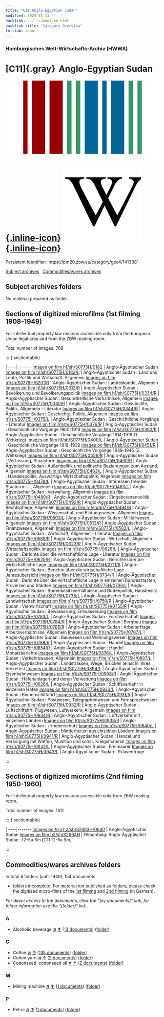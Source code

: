 ```yaml
---
title: "C11 Anglo-Egyptian Sudan"
modified: 2024-01-13
backlink: ../../about.en.html
backlink-title: "Category Overview"
fn-stub: about
---
```


### Hamburgisches Welt-Wirtschafts-Archiv (HWWA)

# [C11]{.gray}&#8201; Anglo-Egyptian Sudan &#160; [![Wikidata](/images/Wikidata-logo.svg "Wikidata"){.inline-icon}](http://www.wikidata.org/entity/Q541455) [![Wikipedia](/images/Wikipedia-W.svg "Wikipedia"){.inline-icon}](https://en.wikipedia.org/wiki/Anglo-Egyptian_Sudan)

<div class="hint">Persistent Identifier: `https://pm20.zbw.eu/category/geo/i/141338`</div>





[Subject archives](#subject-archives-folders) &#160; [Commodities/wares archives](#commoditieswares-archives-folders)




## Subject archives folders








No material prepared as folder.



<a id="filmsections" />

## Sections of digitized microfilms (1st filming 1908-1949)

<p>For intellectual property law reasons accessible only from the European Union legal area and from the ZBW reading room.</p>



<p>Total number of images: 768</p>




::: {.sectiontable}

 | 
----|-------
<a class="btn" href="https://pm20.zbw.eu/film/h1/sh/S0775H/0182" rel="nofollow">Images on film h1/sh/S0775H/0182</a> | Anglo-Ägyptischer Sudan
<a class="btn" href="https://pm20.zbw.eu/film/h1/sh/S0775H/0182/L" rel="nofollow">Images on film h1/sh/S0775H/0182/L</a> | Anglo-Ägyptischer Sudan : Land und Leute, Politik und Wirtschaft, Allgemein
<a class="btn" href="https://pm20.zbw.eu/film/h1/sh/S0775H/0201/R" rel="nofollow">Images on film h1/sh/S0775H/0201/R</a> | Anglo-Ägyptischer Sudan : Landeskunde, Allgemein
<a class="btn" href="https://pm20.zbw.eu/film/h1/sh/S0775H/0313/R" rel="nofollow">Images on film h1/sh/S0775H/0313/R</a> | Anglo-Ägyptischer Sudan : Bevölkerung und Bevölkerungspolitik
<a class="btn" href="https://pm20.zbw.eu/film/h1/sh/S0775H/0334/R" rel="nofollow">Images on film h1/sh/S0775H/0334/R</a> | Anglo-Ägyptischer Sudan : Gesundheitliche Verhältnisse, Allgemein
<a class="btn" href="https://pm20.zbw.eu/film/h1/sh/S0775H/0340/R" rel="nofollow">Images on film h1/sh/S0775H/0340/R</a> | Anglo-Ägyptischer Sudan : Geschichte, Politik, Allgemein - Literatur
<a class="btn" href="https://pm20.zbw.eu/film/h1/sh/S0775H/0344/R" rel="nofollow">Images on film h1/sh/S0775H/0344/R</a> | Anglo-Ägyptischer Sudan : Geschichte, Politik, Allgemein
<a class="btn" href="https://pm20.zbw.eu/film/h1/sh/S0775H/0375/L" rel="nofollow">Images on film h1/sh/S0775H/0375/L</a> | Anglo-Ägyptischer Sudan : Geschichtliche Vorgänge - Literatur
<a class="btn" href="https://pm20.zbw.eu/film/h1/sh/S0775H/0376/R" rel="nofollow">Images on film h1/sh/S0775H/0376/R</a> | Anglo-Ägyptischer Sudan : Geschichtliche Vorgänge 1900-1914
<a class="btn" href="https://pm20.zbw.eu/film/h1/sh/S0775H/0382/R" rel="nofollow">Images on film h1/sh/S0775H/0382/R</a> | Anglo-Ägyptischer Sudan : Geschichtliche Vorgänge 1914-1918 (1. Weltkrieg)
<a class="btn" href="https://pm20.zbw.eu/film/h1/sh/S0775H/0400/L" rel="nofollow">Images on film h1/sh/S0775H/0400/L</a> | Anglo-Ägyptischer Sudan : Geschichtliche Vorgänge 1918-1939
<a class="btn" href="https://pm20.zbw.eu/film/h1/sh/S0775H/0451/R" rel="nofollow">Images on film h1/sh/S0775H/0451/R</a> | Anglo-Ägyptischer Sudan : Geschichtliche Vorgänge 1939-1945 (2. Weltkrieg)
<a class="btn" href="https://pm20.zbw.eu/film/h1/sh/S0775H/0459/R" rel="nofollow">Images on film h1/sh/S0775H/0459/R</a> | Anglo-Ägyptischer Sudan : Verfassung, Staatsform
<a class="btn" href="https://pm20.zbw.eu/film/h1/sh/S0775H/0460/R" rel="nofollow">Images on film h1/sh/S0775H/0460/R</a> | Anglo-Ägyptischer Sudan : Außenpolitik und politische Beziehungen zum Ausland, Allgemein
<a class="btn" href="https://pm20.zbw.eu/film/h1/sh/S0775H/0463/L" rel="nofollow">Images on film h1/sh/S0775H/0463/L</a> | Anglo-Ägyptischer Sudan : Handelspolitik, Auswärtige Wirtschaftspolitik, Allgemein
<a class="btn" href="https://pm20.zbw.eu/film/h1/sh/S0775H/0478/L" rel="nofollow">Images on film h1/sh/S0775H/0478/L</a> | Anglo-Ägyptischer Sudan : Interessen fremder Staaten in …, Allgemein
<a class="btn" href="https://pm20.zbw.eu/film/h1/sh/S0775H/0483/L" rel="nofollow">Images on film h1/sh/S0775H/0483/L</a> | Anglo-Ägyptischer Sudan : Verwaltung, Allgemein
<a class="btn" href="https://pm20.zbw.eu/film/h1/sh/S0775H/0489/R" rel="nofollow">Images on film h1/sh/S0775H/0489/R</a> | Anglo-Ägyptischer Sudan : Eingeborenenpolitik
<a class="btn" href="https://pm20.zbw.eu/film/h1/sh/S0775H/0492/R" rel="nofollow">Images on film h1/sh/S0775H/0492/R</a> | Anglo-Ägyptischer Sudan : Rechtspflege, Allgemein
<a class="btn" href="https://pm20.zbw.eu/film/h1/sh/S0775H/0494/R" rel="nofollow">Images on film h1/sh/S0775H/0494/R</a> | Anglo-Ägyptischer Sudan : Wissenschaft und Bildungswesen, Allgemein
<a class="btn" href="https://pm20.zbw.eu/film/h1/sh/S0775H/0503/L" rel="nofollow">Images on film h1/sh/S0775H/0503/L</a> | Anglo-Ägyptischer Sudan : Militärwesen, Allgemein
<a class="btn" href="https://pm20.zbw.eu/film/h1/sh/S0775H/0513/R" rel="nofollow">Images on film h1/sh/S0775H/0513/R</a> | Anglo-Ägyptischer Sudan : Finanzwesen, Allgemein
<a class="btn" href="https://pm20.zbw.eu/film/h1/sh/S0775H/0582/L" rel="nofollow">Images on film h1/sh/S0775H/0582/L</a> | Anglo-Ägyptischer Sudan : Wirtschaft, Allgemein - Literatur
<a class="btn" href="https://pm20.zbw.eu/film/h1/sh/S0775H/0585/R" rel="nofollow">Images on film h1/sh/S0775H/0585/R</a> | Anglo-Ägyptischer Sudan : Wirtschaft, Allgemein
<a class="btn" href="https://pm20.zbw.eu/film/h1/sh/S0775H/0623/R" rel="nofollow">Images on film h1/sh/S0775H/0623/R</a> | Anglo-Ägyptischer Sudan : Wirtschaftspolitik
<a class="btn" href="https://pm20.zbw.eu/film/h1/sh/S0775H/0628/L" rel="nofollow">Images on film h1/sh/S0775H/0628/L</a> | Anglo-Ägyptischer Sudan : Berichte über die wirtschaftliche Lage - Literatur
<a class="btn" href="https://pm20.zbw.eu/film/h1/sh/S0775H/0629/R" rel="nofollow">Images on film h1/sh/S0775H/0629/R</a> | Anglo-Ägyptischer Sudan : Berichte über die wirtschaftliche Lage
<a class="btn" href="https://pm20.zbw.eu/film/h1/sh/S0775H/0711/R" rel="nofollow">Images on film h1/sh/S0775H/0711/R</a> | Anglo-Ägyptischer Sudan : Berichte über die wirtschaftliche Lage - Jahresübersicht
<a class="btn" href="https://pm20.zbw.eu/film/h1/sh/S0775H/0734/R" rel="nofollow">Images on film h1/sh/S0775H/0734/R</a> | Anglo-Ägyptischer Sudan : Berichte über die wirtschaftliche Lage in einzelnen Bundesstaaten, Provinzen und Städten
<a class="btn" href="https://pm20.zbw.eu/film/h1/sh/S0775H/0736/L" rel="nofollow">Images on film h1/sh/S0775H/0736/L</a> | Anglo-Ägyptischer Sudan : Bodenbesitzverhältnisse und Bodenpolitik, Hausbesitz
<a class="btn" href="https://pm20.zbw.eu/film/h1/sh/S0775H/0738/L" rel="nofollow">Images on film h1/sh/S0775H/0738/L</a> | Anglo-Ägyptischer Sudan : Landwirtschaft
<a class="btn" href="https://pm20.zbw.eu/film/h1/sh/S0775H/0750/R" rel="nofollow">Images on film h1/sh/S0775H/0750/R</a> | Anglo-Ägyptischer Sudan : Viehwirtschaft
<a class="btn" href="https://pm20.zbw.eu/film/h1/sh/S0775H/0755/R" rel="nofollow">Images on film h1/sh/S0775H/0755/R</a> | Anglo-Ägyptischer Sudan : Bewässerung, Entwässerung
<a class="btn" href="https://pm20.zbw.eu/film/h1/sh/S0775H/0783/L" rel="nofollow">Images on film h1/sh/S0775H/0783/L</a> | Anglo-Ägyptischer Sudan : Forstwirtschaft
<a class="btn" href="https://pm20.zbw.eu/film/h1/sh/S0775H/0784/R" rel="nofollow">Images on film h1/sh/S0775H/0784/R</a> | Anglo-Ägyptischer Sudan : Bergbau
<a class="btn" href="https://pm20.zbw.eu/film/h1/sh/S0775H/0785/R" rel="nofollow">Images on film h1/sh/S0775H/0785/R</a> | Anglo-Ägyptischer Sudan : Arbeiterfrage, Arbeitsverhältnisse, Allgemein
<a class="btn" href="https://pm20.zbw.eu/film/h1/sh/S0775H/0787/L" rel="nofollow">Images on film h1/sh/S0775H/0787/L</a> | Anglo-Ägyptischer Sudan :  Bauwesen und Wohnungswesen
<a class="btn" href="https://pm20.zbw.eu/film/h1/sh/S0775H/0788/R" rel="nofollow">Images on film h1/sh/S0775H/0788/R</a> | Anglo-Ägyptischer Sudan :  Handel
<a class="btn" href="https://pm20.zbw.eu/film/h1/sh/S0775H/0854/R" rel="nofollow">Images on film h1/sh/S0775H/0854/R</a> | Anglo-Ägyptischer Sudan :  Handel - Monatsberichte
<a class="btn" href="https://pm20.zbw.eu/film/h1/sh/S0775H/0876/L" rel="nofollow">Images on film h1/sh/S0775H/0876/L</a> | Anglo-Ägyptischer Sudan :  Verkehrswesen, Allgemein
<a class="btn" href="https://pm20.zbw.eu/film/h1/sh/S0775H/0887/L" rel="nofollow">Images on film h1/sh/S0775H/0887/L</a> | Anglo-Ägyptischer Sudan :  Landstrassen, Wege, Brücken (einschl. ihres Verkehrs)
<a class="btn" href="https://pm20.zbw.eu/film/h1/sh/S0775H/0894/L" rel="nofollow">Images on film h1/sh/S0775H/0894/L</a> | Anglo-Ägyptischer Sudan :  Eisenbahnwesen
<a class="btn" href="https://pm20.zbw.eu/film/h1/sh/S0775H/0908/R" rel="nofollow">Images on film h1/sh/S0775H/0908/R</a> | Anglo-Ägyptischer Sudan :  Hafenanlagen und deren Verwaltung
<a class="btn" href="https://pm20.zbw.eu/film/h1/sh/S0775H/0926/L" rel="nofollow">Images on film h1/sh/S0775H/0926/L</a> | Anglo-Ägyptischer Sudan : Schiffsverkehr in einzelnen Häfen
<a class="btn" href="https://pm20.zbw.eu/film/h1/sh/S0775H/0930/L" rel="nofollow">Images on film h1/sh/S0775H/0930/L</a> | Anglo-Ägyptischer Sudan : Binnenschiffahrt
<a class="btn" href="https://pm20.zbw.eu/film/h1/sh/S0775H/0931/R" rel="nofollow">Images on film h1/sh/S0775H/0931/R</a> | Anglo-Ägyptischer Sudan : Postwesen, Telegraphenwesen und Fernsprechwesen
<a class="btn" href="https://pm20.zbw.eu/film/h1/sh/S0775H/0932/R" rel="nofollow">Images on film h1/sh/S0775H/0932/R</a> | Anglo-Ägyptischer Sudan : Luftschiffahrt, Flugwesen, Luftverkehr, Allgemein
<a class="btn" href="https://pm20.zbw.eu/film/h1/sh/S0775H/0934/R" rel="nofollow">Images on film h1/sh/S0775H/0934/R</a> | Anglo-Ägyptischer Sudan : Luftverkehr mit einzelnen Ländern
<a class="btn" href="https://pm20.zbw.eu/film/h1/sh/S0775H/0938/R" rel="nofollow">Images on film h1/sh/S0775H/0938/R</a> | Anglo-Ägyptischer Sudan : Urheberschutz
<a class="btn" href="https://pm20.zbw.eu/film/h1/sh/S0775H/0940/L" rel="nofollow">Images on film h1/sh/S0775H/0940/L</a> | Anglo-Ägyptischer Sudan : Minderheiten aus einzelnen Ländern
<a class="btn" href="https://pm20.zbw.eu/film/h1/sh/S0775H/0941/R" rel="nofollow">Images on film h1/sh/S0775H/0941/R</a> | Anglo-Ägyptischer Sudan : Handel und Versorgung mit Waffen, Munition und sonst. Kriegsmaterial
<a class="btn" href="https://pm20.zbw.eu/film/h1/sh/S0775H/0942/L" rel="nofollow">Images on film h1/sh/S0775H/0942/L</a> | Anglo-Ägyptischer Sudan : Freimaurer
<a class="btn" href="https://pm20.zbw.eu/film/h1/sh/S0775H/0943/L" rel="nofollow">Images on film h1/sh/S0775H/0943/L</a> | Anglo-Ägyptischer Sudan : Sklavenfrage


:::




## Sections of digitized microfilms (2nd filming 1950-1960)

<p>For intellectual property law reasons accessible only from ZBW reading room.</p>



<p>Total number of images: 1411</p>




::: {.sectiontable}

 | 
----|-------
<a class="btn" href="https://pm20.zbw.eu/film/h2/sh/S2693H/0640" rel="nofollow">Images on film h2/sh/S2693H/0640</a> | Anglo-Ägyptischer Sudan
<a class="btn" href="https://pm20.zbw.eu/film/h2/sh/S2694H" rel="nofollow">Images on film h2/sh/S2694H</a> | Filmanfang: Anglo-Ägyptischer Sudan : f2-5a Sm [C11 f2-5a Sm]


:::














## Commodities/wares archives folders











In total 6 folders (until 1949), 154 documents
- folders incomplete.  For material not published as folders, please check the
digitized micro-films of the [1st filming](/film/h1_wa.de.html) and [2nd
filming](/film/h2_wa.de.html) (in German).

_For direct access to the documents, click the "(xy documents)" link, for folder information use the "(folder)" link._



### A

- Alcoholic beverage [**&nearr;**](../../../ware/i/141966/about.en.html "Alcoholic beverage (xXX all over the world)") [**&uarr;**](../../../ware/about.en.html#PID20.02-Sp "Ware category system") (<a href="https://pm20.zbw.eu/iiifview/folder/wa/141966,141338" title="about: Alcoholic beverage : Anglo-Egyptian Sudan" target="_blank">13 documents</a>) ([folder](../../../../folder/wa/1419xx/141966/1413xx/141338/about.en.html))

### C

- Cotton [**&nearr;**](../../../ware/i/142089/about.en.html "Cotton (xXX all over the world)") [**&uarr;**](../../../ware/about.en.html#PLW04-Bw "Ware category system") (<a href="https://pm20.zbw.eu/iiifview/folder/wa/142089,141338" title="about: Cotton : Anglo-Egyptian Sudan" target="_blank">135 documents</a>) ([folder](../../../../folder/wa/1420xx/142089/1413xx/141338/about.en.html))
- Cotton yarn [**&nearr;**](../../../ware/i/196460/about.en.html "Cotton yarn (xXX all over the world)") [**&uarr;**](../../../ware/about.en.html#PID19-Nf02 "Ware category system") (<a href="https://pm20.zbw.eu/iiifview/folder/wa/196460,141338" title="about: Cotton yarn : Anglo-Egyptian Sudan" target="_blank">2 documents</a>) ([folder](../../../../folder/wa/1964xx/196460/1413xx/141338/about.en.html))
- Cottonseed, cottonseed oil [**&nearr;**](../../../ware/i/142093/about.en.html "Cottonseed, cottonseed oil (xXX all over the world)") [**&uarr;**](../../../ware/about.en.html#PID20-Oe01 "Ware category system") (<a href="https://pm20.zbw.eu/iiifview/folder/wa/142093,141338" title="about: Cottonseed, cottonseed oil : Anglo-Egyptian Sudan" target="_blank">2 documents</a>) ([folder](../../../../folder/wa/1420xx/142093/1413xx/141338/about.en.html))

### M

- Mining machine [**&nearr;**](../../../ware/i/142112/about.en.html "Mining machine (xXX all over the world)") [**&uarr;**](../../../ware/about.en.html#PID08-Bg "Ware category system") (<a href="https://pm20.zbw.eu/iiifview/folder/wa/142112,141338" title="about: Mining machine : Anglo-Egyptian Sudan" target="_blank">1 documents</a>) ([folder](../../../../folder/wa/1421xx/142112/1413xx/141338/about.en.html))

### P

- Petrol [**&nearr;**](../../../ware/i/142108/about.en.html "Petrol (xXX all over the world)") [**&uarr;**](../../../ware/about.en.html#PID13.02-Ks02 "Ware category system") (<a href="https://pm20.zbw.eu/iiifview/folder/wa/142108,141338" title="about: Petrol : Anglo-Egyptian Sudan" target="_blank">1 documents</a>) ([folder](../../../../folder/wa/1421xx/142108/1413xx/141338/about.en.html))





